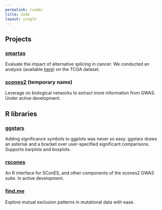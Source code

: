 ```yaml
---
permalink: /code/
title: Code
layout: single
---
```


## Projects

### [smartas](https://bitbucket.org/regulatorygenomicsupf/smartas/src)

Evaluate the impact of alternative splicing in cancer. We conducted an analysis (available [here](https://github.com/hclimente/smartas)) on the TCGA dataset.

### [scones2](https://github.com/hclimente/scones2) (temporary name)

Leverage on biological networks to extract more information from GWAS. Under active development.

## R libraries

### [ggstars](https://github.com/hclimente/ggstars)

Adding significance symbols to ggplots was never so easy. ggstars draws an asterisk and a bracket over user-specified significant comparisons. Supports barplots and boxplots.

### [rscones](https://github.com/hclimente/rscones)

An R interface for SConES, and other components of the scones2 GWAS suite. In active development.

### [find.me](https://github.com/hclimente/find.me)

Explore mutual exclusion patterns in mutational data with ease.

